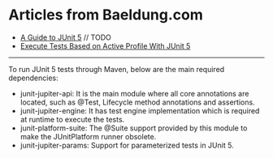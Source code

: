 # Articles from Baeldung.com

* [A Guide to JUnit 5](https://www.baeldung.com/junit-5) // TODO
* [Execute Tests Based on Active Profile With JUnit 5](https://www.baeldung.com/spring-boot-junit-5-testing-active-profile)


-----------

To run JUnit 5 tests through Maven, below are the main required dependencies:

-   junit-jupiter-api: It is the main module where all core annotations are located, such as @Test, Lifecycle method annotations and assertions.
-   junit-jupiter-engine: It has test engine implementation which is required at runtime to execute the tests.
-   junit-platform-suite: The @Suite support provided by this module to make the JUnitPlatform runner obsolete.
-   junit-jupiter-params: Support for parameterized tests in JUnit 5.